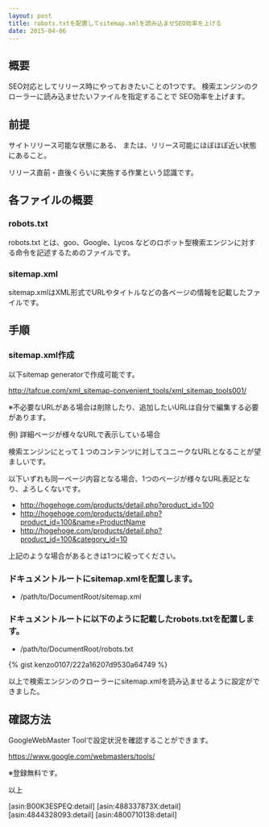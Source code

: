 ```yaml
---
layout: post
title: robots.txtを配置してsitemap.xmlを読み込ませSEO効率を上げる
date: 2015-04-06
---
```


## 概要

SEO対応としてリリース時にやっておきたいことの1つです。
検索エンジンのクローラーに読み込ませたいファイルを指定することで
SEO効率を上げます。


## 前提
サイトリリース可能な状態にある、
または、リリース可能にほぼほぼ近い状態にあること。

リリース直前・直後くらいに実施する作業という認識です。


## 各ファイルの概要

### robots.txt

robots.txt とは、goo、Google、Lycos などのロボット型検索エンジンに対する命令を記述するためのファイルです。


### sitemap.xml

sitemap.xmlはXML形式でURLやタイトルなどの各ページの情報を記載したファイルです。


## 手順

### sitemap.xml作成

以下sitemap generatorで作成可能です。

http://tafcue.com/xml_sitemap-convenient_tools/xml_sitemap_tools001/

※不必要なURLがある場合は削除したり、追加したいURLは自分で編集する必要があります。


例) 詳細ページが様々なURLで表示している場合

検索エンジンにとって１つのコンテンツに対してユニークなURLとなることが望ましいです。

以下いずれも同一ページ内容となる場合、1つのページが様々なURL表記となり、よろしくないです。

* http://hogehoge.com/products/detail.php?product_id=100
* http://hogehoge.com/products/detail.php?product_id=100&name=ProductName
* http://hogehoge.com/products/detail.php?product_id=100&category_id=10

上記のような場合があるときは1つに絞ってください。


### ドキュメントルートにsitemap.xmlを配置します。


* /path/to/DocumentRoot/sitemap.xml

### ドキュメントルートに以下のように記載したrobots.txtを配置します。

* /path/to/DocumentRoot/robots.txt

{% gist kenzo0107/222a16207d9530a64749 %}


以上で検索エンジンのクローラーにsitemap.xmlを読み込ませるように設定ができました。


## 確認方法

GoogleWebMaster Toolで設定状況を確認することができます。

https://www.google.com/webmasters/tools/

※登録無料です。


以上





[asin:B00K3ESPEQ:detail]
[asin:488337873X:detail]
[asin:4844328093:detail]
[asin:4800710138:detail]
